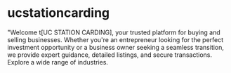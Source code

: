 # ucstationcarding
"Welcome t[UC STATION CARDING], your trusted platform for buying and selling businesses. Whether you're an entrepreneur looking for the perfect investment opportunity or a business owner seeking a seamless transition, we provide expert guidance, detailed listings, and secure transactions. Explore a wide range of industries.
